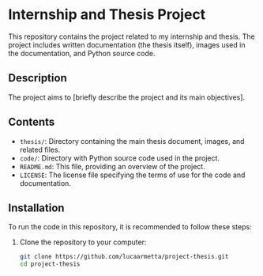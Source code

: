 # Internship and Thesis Project

This repository contains the project related to my internship and thesis. The project includes written documentation (the thesis itself), images used in the documentation, and Python source code.

## Description

The project aims to [briefly describe the project and its main objectives].

## Contents

- `thesis/`: Directory containing the main thesis document, images, and related files.
- `code/`: Directory with Python source code used in the project.
- `README.md`: This file, providing an overview of the project.
- `LICENSE`: The license file specifying the terms of use for the code and documentation.

## Installation

To run the code in this repository, it is recommended to follow these steps:

1. Clone the repository to your computer:

   ```bash
   git clone https://github.com/lucaarmetta/project-thesis.git
   cd project-thesis
